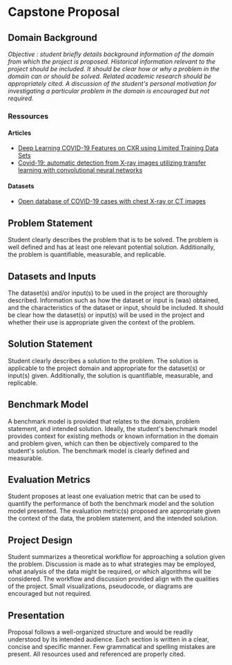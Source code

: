 # Capstone Proposal

## Domain Background
*Objective : student briefly details background information of the domain from which the project is proposed. Historical information relevant to the project should be included. It should be clear how or why a problem in the domain can or should be solved. Related academic research should be appropriately cited. A discussion of the student's personal motivation for investigating a particular problem in the domain is encouraged but not required.*

### Ressources
#### Articles
- [Deep Learning COVID-19 Features on CXR using Limited Training Data Sets](https://arxiv.org/pdf/2004.05758.pdf)
- [Covid-19: automatic detection from X-ray images utilizing transfer learning with convolutional neural networks](https://www.ncbi.nlm.nih.gov/pmc/articles/PMC7118364/)

#### Datasets
- [Open database of COVID-19 cases with chest X-ray or CT images](https://github.com/ieee8023/covid-chestxray-dataset)


## Problem Statement
Student clearly describes the problem that is to be solved. The problem is well defined and has at least one relevant potential solution. Additionally, the problem is quantifiable, measurable, and replicable.

## Datasets and Inputs
The dataset(s) and/or input(s) to be used in the project are thoroughly described. Information such as how the dataset or input is (was) obtained, and the characteristics of the dataset or input, should be included. It should be clear how the dataset(s) or input(s) will be used in the project and whether their use is appropriate given the context of the problem.

## Solution Statement
Student clearly describes a solution to the problem. The solution is applicable to the project domain and appropriate for the dataset(s) or input(s) given. Additionally, the solution is quantifiable, measurable, and replicable.

## Benchmark Model
A benchmark model is provided that relates to the domain, problem statement, and intended solution. Ideally, the student's benchmark model provides context for existing methods or known information in the domain and problem given, which can then be objectively compared to the student's solution. The benchmark model is clearly defined and measurable.

## Evaluation Metrics
Student proposes at least one evaluation metric that can be used to quantify the performance of both the benchmark model and the solution model presented. The evaluation metric(s) proposed are appropriate given the context of the data, the problem statement, and the intended solution.

## Project Design
Student summarizes a theoretical workflow for approaching a solution given the problem. Discussion is made as to what strategies may be employed, what analysis of the data might be required, or which algorithms will be considered. The workflow and discussion provided align with the qualities of the project. Small visualizations, pseudocode, or diagrams are encouraged but not required.

## Presentation
Proposal follows a well-organized structure and would be readily understood by its intended audience. Each section is written in a clear, concise and specific manner. Few grammatical and spelling mistakes are present. All resources used and referenced are properly cited.
